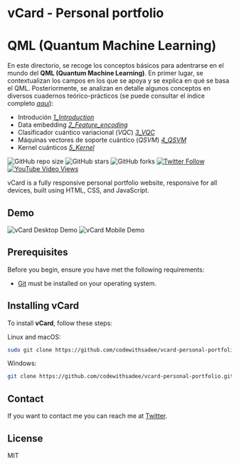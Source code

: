 # vCard - Personal portfolio

# QML (Quantum Machine Learning)

En este directorio, se recoge los conceptos básicos para adentrarse en el mundo del **QML (Quantum Machine Learning)**. En primer lugar, se contextualizan los campos en los que se apoya y se explica en qué se basa el QML. Posteriormente,  se analizan en detalle algunos conceptos en diversos cuadernos teórico-prácticos (se puede consultar el índice completo [*aquí*](0_indice.ipynb)):

- Introdución [*1_Introduction*](1_Introduction.ipynb)
- Data embedding [*2_Feature_encoding*](2_Feature_encoding.ipynb)
- Clasificador cuántico variacional (*VQC*) [*3_VQC*](3_VQC.ipynb)
- Máquinas vectores de soporte cuántico (*QSVM*) [*4_QSVM*](4_QSVM.ipynb)
- Kernel cuánticos [*5_Kernel*](5_Kernel.ipynb)


![GitHub repo size](https://img.shields.io/github/repo-size/codewithsadee/vcard-personal-portfolio)
![GitHub stars](https://img.shields.io/github/stars/codewithsadee/vcard-personal-portfolio?style=social)
![GitHub forks](https://img.shields.io/github/forks/codewithsadee/vcard-personal-portfolio?style=social)
[![Twitter Follow](https://img.shields.io/twitter/follow/codewithsadee_?style=social)](https://twitter.com/intent/follow?screen_name=codewithsadee_)
[![YouTube Video Views](https://img.shields.io/youtube/views/SoxmIlgf2zM?style=social)](https://youtu.be/SoxmIlgf2zM)

vCard is a fully responsive personal portfolio website, responsive for all devices, built using HTML, CSS, and JavaScript.

## Demo

![vCard Desktop Demo](./website-demo-image/desktop.png "Desktop Demo")
![vCard Mobile Demo](./website-demo-image/mobile.png "Mobile Demo")

## Prerequisites

Before you begin, ensure you have met the following requirements:

* [Git](https://git-scm.com/downloads "Download Git") must be installed on your operating system.

## Installing vCard

To install **vCard**, follow these steps:

Linux and macOS:

```bash
sudo git clone https://github.com/codewithsadee/vcard-personal-portfolio.git
```

Windows:

```bash
git clone https://github.com/codewithsadee/vcard-personal-portfolio.git
```

## Contact

If you want to contact me you can reach me at [Twitter](https://www.twitter.com/codewithsadee).

## License

MIT
